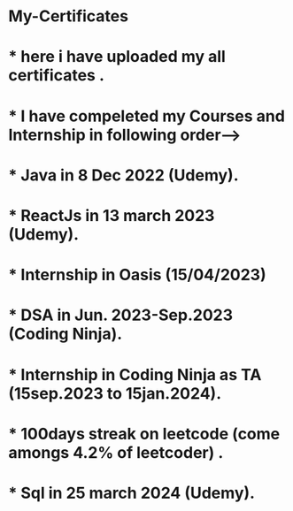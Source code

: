 # My-Certificates
# * here i have uploaded my all certificates .
# * I have compeleted my Courses and Internship in following order-->
# * Java in 8 Dec 2022 (Udemy).
# * ReactJs in 13 march 2023 (Udemy).
# * Internship in Oasis (15/04/2023)
# * DSA in Jun. 2023-Sep.2023 (Coding Ninja).
# * Internship in Coding Ninja as TA (15sep.2023 to 15jan.2024). 
# * 100days streak on leetcode (come amongs 4.2% of leetcoder) .
# * Sql in 25 march 2024 (Udemy).
